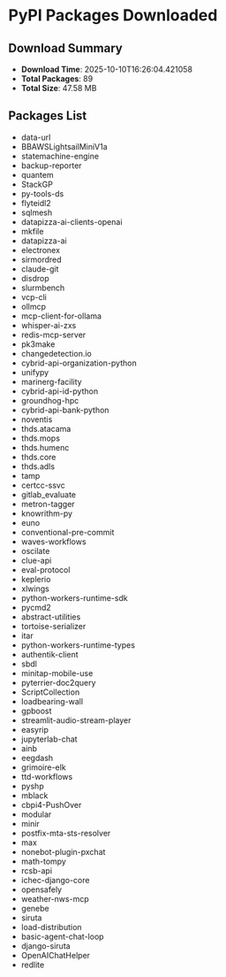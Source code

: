 # PyPI Packages Downloaded

## Download Summary
- **Download Time**: 2025-10-10T16:26:04.421058
- **Total Packages**: 89
- **Total Size**: 47.58 MB

## Packages List
- data-url
- BBAWSLightsailMiniV1a
- statemachine-engine
- backup-reporter
- quantem
- StackGP
- py-tools-ds
- flyteidl2
- sqlmesh
- datapizza-ai-clients-openai
- mkfile
- datapizza-ai
- electronex
- sirmordred
- claude-git
- disdrop
- slurmbench
- vcp-cli
- ollmcp
- mcp-client-for-ollama
- whisper-ai-zxs
- redis-mcp-server
- pk3make
- changedetection.io
- cybrid-api-organization-python
- unifypy
- marinerg-facility
- cybrid-api-id-python
- groundhog-hpc
- cybrid-api-bank-python
- noventis
- thds.atacama
- thds.mops
- thds.humenc
- thds.core
- thds.adls
- tamp
- certcc-ssvc
- gitlab_evaluate
- metron-tagger
- knowrithm-py
- euno
- conventional-pre-commit
- waves-workflows
- oscilate
- clue-api
- eval-protocol
- keplerio
- xlwings
- python-workers-runtime-sdk
- pycmd2
- abstract-utilities
- tortoise-serializer
- itar
- python-workers-runtime-types
- authentik-client
- sbdl
- minitap-mobile-use
- pyterrier-doc2query
- ScriptCollection
- loadbearing-wall
- gpboost
- streamlit-audio-stream-player
- easyrip
- jupyterlab-chat
- ainb
- eegdash
- grimoire-elk
- ttd-workflows
- pyshp
- mblack
- cbpi4-PushOver
- modular
- minir
- postfix-mta-sts-resolver
- max
- nonebot-plugin-pxchat
- math-tompy
- rcsb-api
- ichec-django-core
- opensafely
- weather-nws-mcp
- genebe
- siruta
- load-distribution
- basic-agent-chat-loop
- django-siruta
- OpenAIChatHelper
- redlite
